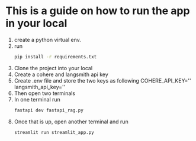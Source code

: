 # This is a guide on how to run the app in your local

1. create a python virtual env.
2. run
   ```bash
   pip install -r requirements.txt
4. Clone the project into your local
5. Create a cohere and langsmith api key
6. Create .env file and store the two keys as following
   COHERE_API_KEY=''
   langsmith_api_key=''
8. Then open two terminals
9. In one terminal run 
    ```bash
    fastapi dev fastapi_rag.py
10. Once that is up, open another terminal and run
    ```bash
    streamlit run streamlit_app.py

